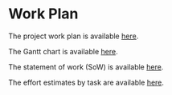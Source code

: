 # Work Plan

The project work plan is available [here](https://cssr4africa.github.io/workplan/CSSR4Africa_Work_Plan.pdf). 

The Gantt chart is available [here](https://cssr4africa.github.io/workplan/CSSR4Africa_Gantt_Chart.pdf). 

The statement of work (SoW) is available [here](https://cssr4africa.github.io/workplan/CSSR4Africa_SOW-Planner-IDT_Reseach_Grant.xlsx). 

The effort estimates by task are available [here](https://cssr4africa.github.io/workplan/CSSR4Africa_Effort.xlsx). 


